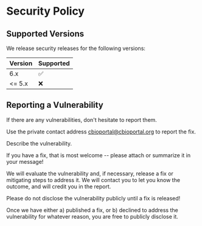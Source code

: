 # Security Policy

## Supported Versions

We release security releases for the following versions:

| Version | Supported          |
| ------- | ------------------ |
| 6.x   | :white_check_mark: |
| <= 5.x   | :x:  |

## Reporting a Vulnerability
If there are any vulnerabilities, don't hesitate to report them.

Use the private contact address cbioportal@cbioportal.org to report the fix. 

Describe the vulnerability.

If you have a fix, that is most welcome -- please attach or summarize it in your message!

We will evaluate the vulnerability and, if necessary, release a fix or mitigating steps to address it. We will contact you to let you know the outcome, and will credit you in the report.

Please do not disclose the vulnerability publicly until a fix is released!

Once we have either a) published a fix, or b) declined to address the vulnerability for whatever reason, you are free to publicly disclose it.
